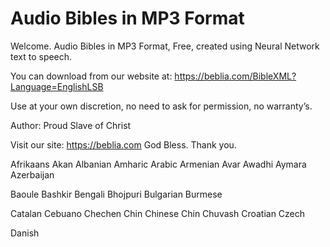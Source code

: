 # Audio Bibles in MP3 Format
Welcome. Audio Bibles in MP3 Format, Free, created using Neural Network text to speech.

You can download from our website at:
https://beblia.com/BibleXML?Language=EnglishLSB

Use at your own discretion, no need to ask for permission, no warranty’s.

Author: Proud Slave of Christ

Visit our site: https://beblia.com God Bless. Thank you.

Afrikaans
Akan
Albanian
Amharic
Arabic
Armenian
Avar
Awadhi
Aymara
Azerbaijan

Baoule
Bashkir
Bengali
Bhojpuri
Bulgarian
Burmese

Catalan
Cebuano
Chechen
Chin
Chinese
Chin
Chuvash
Croatian
Czech

Danish
